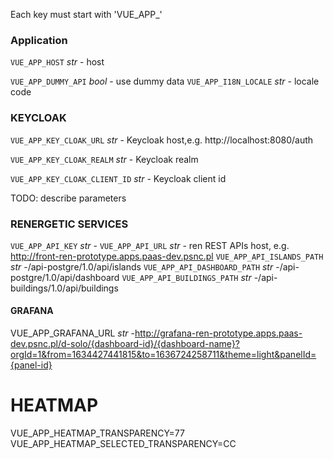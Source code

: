 Each key must start with 'VUE_APP_'
### Application
`VUE_APP_HOST` *str* - host

`VUE_APP_DUMMY_API` *bool* - use dummy data
`VUE_APP_I18N_LOCALE` *str* - locale code
### KEYCLOAK
`VUE_APP_KEY_CLOAK_URL` *str* - Keycloak host,e.g. http://localhost:8080/auth

`VUE_APP_KEY_CLOAK_REALM` *str* - Keycloak realm

`VUE_APP_KEY_CLOAK_CLIENT_ID` *str* - Keycloak client id

TODO: describe parameters

### RENERGETIC SERVICES
`VUE_APP_API_KEY` *str* -
`VUE_APP_API_URL` *str* - ren REST APIs host, e.g. http://front-ren-prototype.apps.paas-dev.psnc.pl
`VUE_APP_API_ISLANDS_PATH` *str* -/api-postgre/1.0/api/islands
`VUE_APP_API_DASHBOARD_PATH` *str* -/api-postgre/1.0/api/dashboard
`VUE_APP_API_BUILDINGS_PATH` *str* -/api-buildings/1.0/api/buildings

#### GRAFANA
VUE_APP_GRAFANA_URL *str* -http://grafana-ren-prototype.apps.paas-dev.psnc.pl/d-solo/{dashboard-id}/{dashboard-name}?orgId=1&from=1634427441815&to=1636724258711&theme=light&panelId={panel-id}

# HEATMAP
VUE_APP_HEATMAP_TRANSPARENCY=77
VUE_APP_HEATMAP_SELECTED_TRANSPARENCY=CC